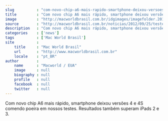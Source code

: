 ```yaml
---
slug          : "com-novo-chip-a6-mais-rapido-smartphone-deixou-versoes-4-e-4s-comendo-poeira-em-nossos-testes-resultados-tambem-superam-ipads-2-e-3"
title         : "Com novo chip A6 mais rápido, smartphone deixou versões 4 e 4S comendo poeira em nossos testes. Resultados também superam iPads 2 e 3."
image         : "http://macworldbrasil.com.br/idgimages/imagefolder.2012-09-03.0992228953/iphone5_43501.jpg"
source        : "http://macworldbrasil.com.br/noticias/2012/09/25/teste-novo-iphone-5-supera-modelos-anteriores-com-folga/"
description   : "Com novo chip A6 mais rápido, smartphone deixou versões 4 e 4S comendo poeira em nossos testes. Resultados também superam iPads 2 e 3."
categories    : ['news']
tags          : ['Mac World Brasil']
site          :
    title     : "Mac World Brasil"
    url       : "http://www.macworldbrasil.com.br"
    locale    : "pt_BR"
author        :
    name      : "Macworld / EUA"
    image     : null
    biography : null
    profile   : null
    facebook  : null
    twitter   : null
---
```


Com novo chip A6 mais rápido, smartphone deixou versões 4 e 4S comendo poeira em nossos testes. Resultados também superam iPads 2 e 3.
